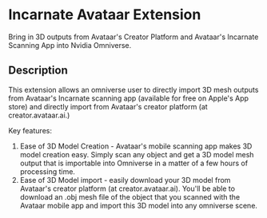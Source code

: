 # Incarnate Avataar Extension
Bring in 3D outputs from Avataar's Creator Platform and Avataar's Incarnate Scanning App into Nvidia Omniverse.

## Description
This extension allows an omniverse user to directly import 3D mesh outputs from Avataar's Incarnate scanning app (available for free on Apple's App store) and directly import from Avataar's creator platform (at creator.avataar.ai.)

Key features: 
1. Ease of 3D Model Creation - Avataar's mobile scanning app makes 3D model creation easy. Simply scan any object and get a 3D model mesh output that is importable into Omniverse in a matter of a few hours of processing time. 
2. Ease of 3D Model import - easily download your 3D model from Avataar's creator platform (at creator.avataar.ai). You'll be able to download an .obj mesh file of the object that you scanned with the Avataar mobile app and import this 3D model into any omniverse scene.
